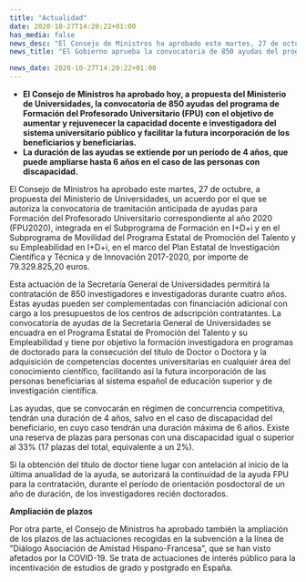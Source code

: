 ```yaml
---
title: "Actualidad"
date: 2020-10-27T14:20:22+01:00
has_media: false
news_desc: "El Consejo de Ministros ha aprobado este martes, 27 de octubre, a propuesta del Ministerio de Universidades, un acuerdo por el que se autoriza la convocatoria de tramitación anticipada de ayudas para Formación del Profesorado Universitario correspondiente al año 2020 (FPU2020), integrada en el Subprograma de Formación en I+D+i y en el Subprograma de Movilidad del Programa Estatal de Promoción del Talento y su Empleabilidad en I+D+i, en el marco del Plan Estatal de Investigación Científica y Técnica y de Innovación 2017-2020, por importe de 79.329.825,20 euros."
news_title: "El Gobierno aprueba la convocatoria de 850 ayudas del programa de Formación del Profesorado Universitario (FPU) con un presupuesto de casi 80 millones de euros"

news_date: 2020-10-27T14:20:22+01:00
---
```

<ul>
<li><b>El Consejo de Ministros ha aprobado hoy, a propuesta del Ministerio de Universidades, la convocatoria de 850 ayudas del programa de Formaci&oacute;n del Profesorado Universitario (FPU) con el objetivo de aumentar y rejuvenecer la capacidad docente e investigadora del sistema universitario p&uacute;blico y facilitar la futura incorporaci&oacute;n de los beneficiarios y beneficiarias.</b></li>
<li><b>La duraci&oacute;n de las ayudas se extiende por un per&iacute;odo de 4 a&ntilde;os, que puede ampliarse hasta 6 a&ntilde;os en el caso de las personas con discapacidad.</b></li>
</ul>
<p>El Consejo de Ministros ha aprobado este martes, 27 de octubre, a propuesta del Ministerio de Universidades, un acuerdo por el que se autoriza la convocatoria de tramitaci&oacute;n anticipada de ayudas para Formaci&oacute;n del Profesorado Universitario correspondiente al a&ntilde;o 2020 (FPU2020), integrada en el Subprograma de Formaci&oacute;n en I+D+i y en el Subprograma de Movilidad del Programa Estatal de Promoci&oacute;n del Talento y su Empleabilidad en I+D+i, en el marco del Plan Estatal de Investigaci&oacute;n Cient&iacute;fica y T&eacute;cnica y de Innovaci&oacute;n 2017-2020, por importe de 79.329.825,20 euros.</p>
<p>Esta actuaci&oacute;n de la Secretar&iacute;a General de Universidades permitir&aacute; la contrataci&oacute;n de 850 investigadores e investigadoras durante cuatro a&ntilde;os. Estas ayudas pueden ser complementadas con financiaci&oacute;n adicional con cargo a los presupuestos de los centros de adscripci&oacute;n contratantes. La convocatoria de ayudas de la Secretaria General de Universidades se encuadra en el Programa Estatal de Promoci&oacute;n del Talento y su Empleabilidad y tiene por objetivo la formaci&oacute;n investigadora en programas de doctorado para la consecuci&oacute;n del t&iacute;tulo de Doctor o Doctora y la adquisici&oacute;n de competencias docentes universitarias en cualquier &aacute;rea del conocimiento cient&iacute;fico, facilitando as&iacute; la futura incorporaci&oacute;n de las personas beneficiarias al sistema espa&ntilde;ol de educaci&oacute;n superior y de investigaci&oacute;n cient&iacute;fica.</p>
<p>Las ayudas, que se convocar&aacute;n en r&eacute;gimen de concurrencia competitiva, tendr&aacute;n una duraci&oacute;n de 4 a&ntilde;os, salvo en el caso de discapacidad del beneficiario, en cuyo caso tendr&aacute;n una duraci&oacute;n m&aacute;xima de 6 a&ntilde;os. Existe una reserva de plazas para personas con una discapacidad igual o superior al 33% (17 plazas del total, equivalente a un 2%).</p>
<p>Si la obtenci&oacute;n del t&iacute;tulo de doctor tiene lugar con antelaci&oacute;n al inicio de la &uacute;ltima anualidad de la ayuda, se autorizar&aacute; la continuidad de la ayuda FPU para la contrataci&oacute;n, durante el per&iacute;odo de orientaci&oacute;n posdoctoral de un a&ntilde;o de duraci&oacute;n, de los investigadores reci&eacute;n doctorados.</p>
<p><b>Ampliaci&oacute;n de plazos</b></p>
<p>Por otra parte, el Consejo de Ministros ha aprobado tambi&eacute;n la ampliaci&oacute;n de los plazos de las actuaciones recogidas en la subvenci&oacute;n a la l&iacute;nea de "Di&aacute;logo Asociaci&oacute;n de Amistad Hispano-Francesa", que se han visto afetados por la COVID-19. Se trata de actuaciones de inter&eacute;s p&uacute;blico para la incentivaci&oacute;n de estudios de grado y postgrado en Espa&ntilde;a.</p>
